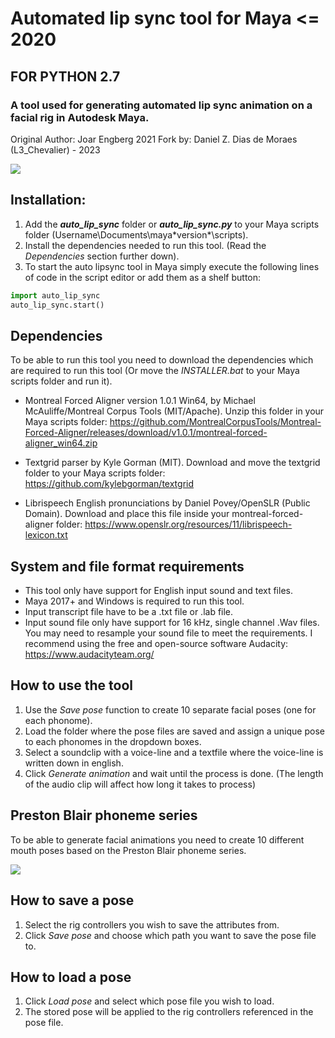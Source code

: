 # Automated lip sync tool for Maya <= 2020
## FOR PYTHON 2.7

### A tool used for generating automated lip sync animation on a facial rig in Autodesk Maya.

Original Author: Joar Engberg 2021
Fork by: Daniel Z. Dias de Moraes (L3_Chevalier) - 2023

 ![](https://joaen.github.io/images/auto-lip-sync.gif)

## Installation:
1. Add the ***auto_lip_sync*** folder or ***auto_lip_sync.py*** to your Maya scripts folder (Username\Documents\maya\*version*\scripts).
2. Install the dependencies needed to run this tool. (Read the *Dependencies* section further down).
3. To start the auto lipsync tool in Maya simply execute the following lines of code in the script editor or add them as a shelf button:

```python
import auto_lip_sync
auto_lip_sync.start()
```

## Dependencies
To be able to run this tool you need to download the dependencies which are required to run this tool (Or move the *INSTALLER.bat* to your Maya scripts folder and run it).

* Montreal Forced Aligner version 1.0.1 Win64, by Michael McAuliffe/Montreal Corpus Tools (MIT/Apache). Unzip this folder in your Maya scripts folder:
https://github.com/MontrealCorpusTools/Montreal-Forced-Aligner/releases/download/v1.0.1/montreal-forced-aligner_win64.zip

* Textgrid parser by Kyle Gorman (MIT). Download and move the textgrid folder to your Maya scripts folder:
https://github.com/kylebgorman/textgrid

* Librispeech English pronunciations by Daniel Povey/OpenSLR (Public Domain). Download and place this file inside your montreal-forced-aligner folder:
https://www.openslr.org/resources/11/librispeech-lexicon.txt


## System and file format requirements
* This tool only have support for English input sound and text files.
* Maya 2017+ and Windows is required to run this tool.
* Input transcript file have to be a .txt file or .lab file.
* Input sound file only have support for 16 kHz, single channel .Wav files. You may need to resample your sound file to meet the requirements. I recommend using the free and open-source software Audacity: https://www.audacityteam.org/ 

## How to use the tool
1. Use the *Save pose* function to create 10 separate facial poses (one for each phonome). 
2. Load the folder where the pose files are saved and assign a unique pose to each phonomes in the dropdown boxes.
3. Select a soundclip with a voice-line and a textfile where the voice-line is written down in english.
4. Click *Generate animation* and wait until the process is done. (The length of the audio clip will affect how long it takes to process)

## Preston Blair phoneme series
To be able to generate facial animations you need to create 10 different mouth poses based on the Preston Blair phoneme series.

![](https://i.imgur.com/vpm7DEr.jpg)

## How to save a pose
1. Select the rig controllers you wish to save the attributes from.
2. Click *Save pose* and choose which path you want to save the pose file to.

## How to load a pose
1. Click *Load pose* and select which pose file you wish to load.
2. The stored pose will be applied to the rig controllers referenced in the pose file.

